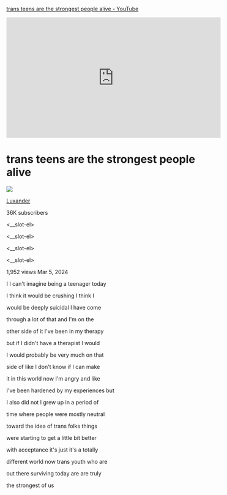 [trans teens are the strongest people alive - YouTube](https://www.youtube.com/shorts/tLIR7aKN5Ss)

<iframe width="560" height="315" src="https://www.youtube.com/embed/tLIR7aKN5Ss?si=gMYznJRmpxqLrl3w" title="YouTube video player" frameborder="0" allow="accelerometer; autoplay; clipboard-write; encrypted-media; gyroscope; picture-in-picture; web-share" referrerpolicy="strict-origin-when-cross-origin" allowfullscreen></iframe>

# trans teens are the strongest people alive

[![](https://yt3.ggpht.com/fGsVZUN2MOvTKQLFPpCdOu-zpvc_RMpjn9p8fnVvxiXveHUDuwDnlr9GsU8y6HpEFHo2FlN4QA=s88-c-k-c0x00ffffff-no-rj)](https://www.youtube.com/@LuxanderReal)

[Luxander](https://www.youtube.com/@LuxanderReal)

36K subscribers

<__slot-el>

<__slot-el>

<__slot-el>

<__slot-el>

1,952 views Mar 5, 2024


I I can't imagine being a teenager today

I think it would be crushing I think I

would be deeply suicidal I have come

through a lot of that and I'm on the

other side of it I've been in my therapy

but if I didn't have a therapist I would

I would probably be very much on that

side of like I don't know if I can make

it in this world now I'm angry and like

I've been hardened by my experiences but

I also did not I grew up in a period of

time where people were mostly neutral

toward the idea of trans folks things

were starting to get a little bit better

with acceptance it's just it's a totally

different world now trans youth who are

out there surviving today are are truly

the strongest of us